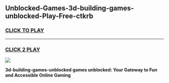 
## Unblocked-Games-3d-building-games-unblocked-Play-Free-ctkrb
<h3>
<a href="https://premium76.site?title=3d-building-games-unblocked&ref=23A">CLICK TO PLAY</a></h3>
<hr>

<h3>
<a href="https://premium76.site?title=3d-building-games-unblocked&ref=23A">CLICK 2 PLAY</a>
  
</h3>

<a href="https://premium76.site?title=3d-building-games-unblocked&ref=23A"><img src="https://clearcache.store/games.png"></a>


**3d-building-games-unblocked games unblocked: Your Gateway to Fun and Accessible Online Gaming**
